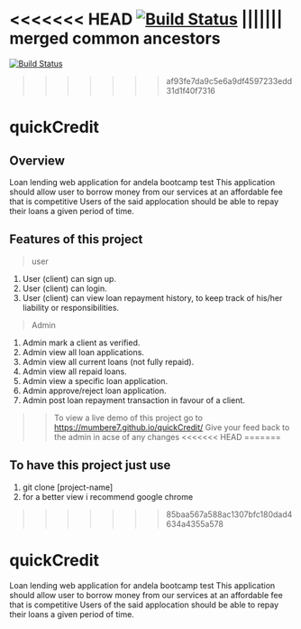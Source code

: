 <<<<<<< HEAD
[![Build Status](https://travis-ci.com/Mumbere7/quickCredit.svg?branch=develop)](https://travis-ci.com/Mumbere7/quickCredit)
||||||| merged common ancestors
=======
[![Build Status](https://travis-ci.com/Mumbere7/quickCredit.svg?branch=master)](https://travis-ci.com/Mumbere7/quickCredit)
>>>>>>> af93fe7da9c5e6a9df4597233edd31d1f40f7316
# quickCredit
## Overview
Loan lending web application for andela bootcamp test 
This application should allow user to borrow money from our services at an affordable fee that is competitive Users of the said applocation should be able to repay their loans a given period of time.

##  Features of this project
> user
1. User (client) can sign up.
2. User (client) can login.
3. User (client) can view loan repayment history, to keep track of his/her liability or
responsibilities.

> Admin

1. Admin mark a client as verified.
2. Admin view all loan applications.
3. Admin view all current loans (not fully repaid).
4. Admin view all repaid loans.
5. Admin view a specific loan application.
5. Admin approve/reject loan application.
6. Admin post loan repayment transaction in favour of a client.

>> To view a live demo of this project go to https://mumbere7.github.io/quickCredit/
>> Give your feed back to the admin in acse of any changes
<<<<<<< HEAD
=======

## To have this project just use
1. git clone [project-name]
2. for a better view i recommend google chrome
>>>>>>> 85baa567a588ac1307bfc180dad4634a4355a578
# quickCredit
Loan lending web application for andela bootcamp test 
This application should allow user to borrow money from our services at an affordable fee that is competitive Users of the said applocation should be able to repay their loans a given period of time.
